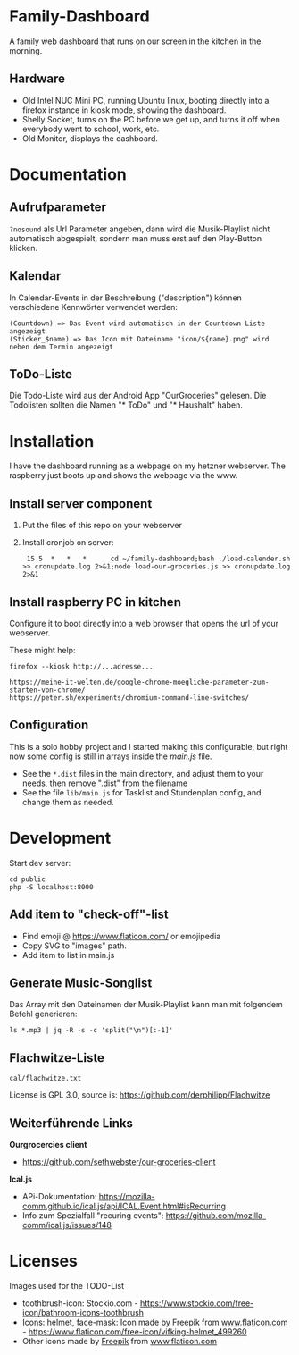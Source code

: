 # Family-Dashboard

A family web dashboard that runs on our screen in the kitchen in the morning.

## Hardware
* Old Intel NUC Mini PC, running Ubuntu linux, booting directly into a firefox instance in kiosk mode, showing the dashboard.
* Shelly Socket, turns on the PC before we get up, and turns it off when everybody went to school, work, etc.
* Old Monitor, displays the dashboard.


# Documentation

## Aufrufparameter

`?nosound` als Url Parameter angeben, dann wird die Musik-Playlist nicht automatisch abgespielt, sondern man muss erst auf den Play-Button klicken.

## Kalendar
In Calendar-Events in der Beschreibung ("description") können verschiedene Kennwörter verwendet werden:

    (Countdown) => Das Event wird automatisch in der Countdown Liste angezeigt
    (Sticker_$name) => Das Icon mit Dateiname "icon/${name}.png" wird neben dem Termin angezeigt

## ToDo-Liste

Die Todo-Liste wird aus der Android App "OurGroceries" gelesen. Die Todolisten sollten die Namen "* ToDo" und "* Haushalt" haben.

# Installation

I have the dashboard running as a webpage on my hetzner webserver. The raspberry just boots up and shows the webpage via the www.

## Install server component

1. Put the files of this repo on your webserver
2. Install cronjob on server:

        15 5  *   *   *      cd ~/family-dashboard;bash ./load-calender.sh >> cronupdate.log 2>&1;node load-our-groceries.js >> cronupdate.log 2>&1


## Install raspberry PC in kitchen

Configure it to boot directly into a web browser that opens the url of your webserver.

These might help:

    firefox --kiosk http://...adresse...

    https://meine-it-welten.de/google-chrome-moegliche-parameter-zum-starten-von-chrome/
    https://peter.sh/experiments/chromium-command-line-switches/


## Configuration

This is a solo hobby project and I started making this configurable, but right now some config is still in arrays inside the *main.js* file.

* See the `*.dist` files in the main directory, and adjust them to your needs, then remove ".dist" from the filename
* See the file `lib/main.js` for Tasklist and Stundenplan config, and change them as needed.

# Development

Start dev server:

    cd public
    php -S localhost:8000


## Add item to "check-off"-list

* Find emoji @ https://www.flaticon.com/ or emojipedia
* Copy SVG to "images" path.
* Add item to list in main.js

## Generate Music-Songlist

Das Array mit den Dateinamen der Musik-Playlist kann man mit folgendem Befehl generieren:

    ls *.mp3 | jq -R -s -c 'split("\n")[:-1]'


## Flachwitze-Liste

    cal/flachwitze.txt

License is GPL 3.0, source is: https://github.com/derphilipp/Flachwitze

## Weiterführende Links

**Ourgrocercies client**

* https://github.com/sethwebster/our-groceries-client

**Ical.js**

 * APi-Dokumentation: https://mozilla-comm.github.io/ical.js/api/ICAL.Event.html#isRecurring
 * Info zum Spezialfall "recuring events": https://github.com/mozilla-comm/ical.js/issues/148


# Licenses

Images used for the TODO-List
* toothbrush-icon: Stockio.com - https://www.stockio.com/free-icon/bathroom-icons-toothbrush
* Icons: helmet, face-mask: Icon made by Freepik from www.flaticon.com - https://www.flaticon.com/free-icon/vifking-helmet_499260
* Other icons made by <a href="https://www.flaticon.com/authors/freepik" title="Freepik">Freepik</a> from <a href="https://www.flaticon.com/" title="Flaticon">www.flaticon.com</a></div>
